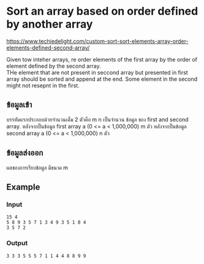 # Sort an array based on order defined by another array
https://www.techiedelight.com/custom-sort-sort-elements-array-order-elements-defined-second-array/

Given tow inteher arrays, re order elements of the first array by the order of element defined by the second array.  
THe element that are not present in seccond array but presented in first array should be sorted and append at the end.  Some element in the second might not resepnt in the first. 


## ข้อมูลเข้า
บรรทัดแรกประกอบด้วยจำนวนเต็ม 2 ตัวคือ m  n เป็นจำนวน ข้อมูล ของ first and second array.
หลังจากป็นข้อมูล first array a  (0 <= a < 1,000,000)  m ตัว 
หลังจากป็นข้อมูล second array a  (0 <= a < 1,000,000)  n ตัว 

## ข้อมูลส่งออก
ผลของการเรียงข้อมูล มีขนาด m
## Example
### Input
~~~
15 4
5 8 9 3 5 7 1 3 4 9 3 5 1 8 4
3 5 7 2
~~~
### Output
~~~
3 3 3 5 5 5 7 1 1 4 4 8 8 9 9
~~~


